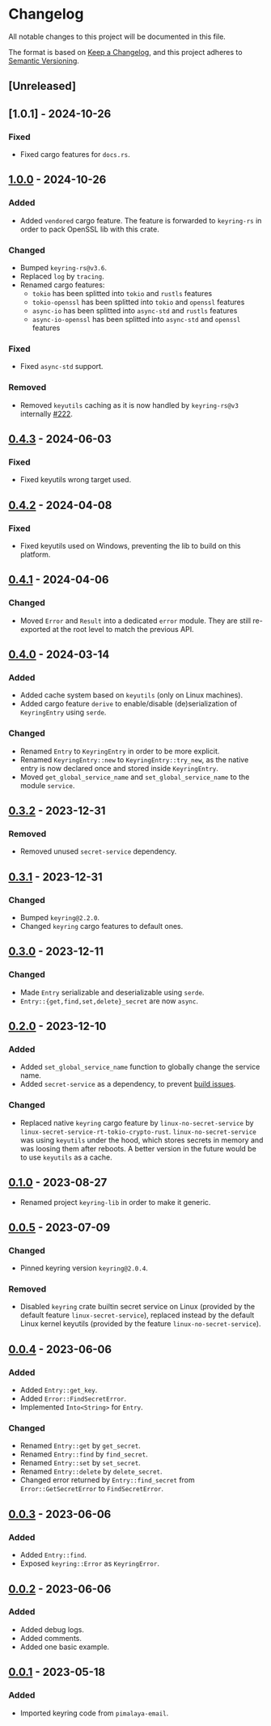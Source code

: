 # Changelog

All notable changes to this project will be documented in this file.

The format is based on [Keep a Changelog](https://keepachangelog.com/en/1.0.0/),
and this project adheres to [Semantic Versioning](https://semver.org/spec/v2.0.0.html).

## [Unreleased]

## [1.0.1] - 2024-10-26

### Fixed

- Fixed cargo features for `docs.rs`.

## [1.0.0] - 2024-10-26

### Added

- Added `vendored` cargo feature. The feature is forwarded to `keyring-rs` in order to pack OpenSSL lib with this crate.

### Changed

- Bumped `keyring-rs@v3.6`.
- Replaced `log` by `tracing`.
- Renamed cargo features:
  - `tokio` has been splitted into `tokio` and `rustls` features
  - `tokio-openssl` has been splitted into `tokio` and `openssl` features
  - `async-io` has been splitted into `async-std` and `rustls` features
  - `async-io-openssl` has been splitted into `async-std` and `openssl` features

### Fixed

- Fixed `async-std` support.

### Removed

- Removed `keyutils` caching as it is now handled by `keyring-rs@v3` internally [#222].

## [0.4.3] - 2024-06-03

### Fixed

- Fixed keyutils wrong target used.

## [0.4.2] - 2024-04-08

### Fixed

- Fixed keyutils used on Windows, preventing the lib to build on this platform.

## [0.4.1] - 2024-04-06

### Changed

- Moved `Error` and `Result` into a dedicated `error` module. They are still re-exported at the root level to match the previous API.

## [0.4.0] - 2024-03-14

### Added

- Added cache system based on `keyutils` (only on Linux machines).
- Added cargo feature `derive` to enable/disable (de)serialization of `KeyringEntry` using `serde`.

### Changed

- Renamed `Entry` to `KeyringEntry` in order to be more explicit.
- Renamed `KeyringEntry::new` to `KeyringEntry::try_new`, as the native entry is now declared once and stored inside `KeyringEntry`.
- Moved `get_global_service_name` and `set_global_service_name` to the module `service`.

## [0.3.2] - 2023-12-31

### Removed

- Removed unused `secret-service` dependency.

## [0.3.1] - 2023-12-31

### Changed

- Bumped `keyring@2.2.0`.
- Changed `keyring` cargo features to default ones.

## [0.3.0] - 2023-12-11

### Changed

- Made `Entry` serializable and deserializable using `serde`.
- `Entry::{get,find,set,delete}_secret` are now `async`.

## [0.2.0] - 2023-12-10

### Added

- Added `set_global_service_name` function to globally change the service name.
- Added `secret-service` as a dependency, to prevent [build issues](https://github.com/hwchen/keyring-rs/issues/148).

### Changed

- Replaced native `keyring` cargo feature by `linux-no-secret-service` by `linux-secret-service-rt-tokio-crypto-rust`. `linux-no-secret-service` was using `keyutils` under the hood, which stores secrets in memory and was loosing them after reboots. A better version in the future would be to use `keyutils` as a cache.

## [0.1.0] - 2023-08-27

- Renamed project `keyring-lib` in order to make it generic.

## [0.0.5] - 2023-07-09

### Changed

- Pinned keyring version `keyring@2.0.4`.

### Removed

- Disabled `keyring` crate builtin secret service on Linux (provided by the default feature `linux-secret-service`), replaced instead by the default Linux kernel keyutils (provided by the feature `linux-no-secret-service`).

## [0.0.4] - 2023-06-06

### Added

- Added `Entry::get_key`.
- Added `Error::FindSecretError`.
- Implemented `Into<String>` for `Entry`.

### Changed

- Renamed `Entry::get` by `get_secret`.
- Renamed `Entry::find` by `find_secret`.
- Renamed `Entry::set` by `set_secret`.
- Renamed `Entry::delete` by `delete_secret`.
- Changed error returned by `Entry::find_secret` from `Error::GetSecretError` to `FindSecretError`.

## [0.0.3] - 2023-06-06

### Added

- Added `Entry::find`.
- Exposed `keyring::Error` as `KeyringError`.

## [0.0.2] - 2023-06-06

### Added

- Added debug logs.
- Added comments.
- Added one basic example.

## [0.0.1] - 2023-05-18

### Added

- Imported keyring code from `pimalaya-email`.

[1.0.0]: https://crates.io/crates/keyring-lib/1.0.0
[0.4.3]: https://crates.io/crates/keyring-lib/0.4.3
[0.4.2]: https://crates.io/crates/keyring-lib/0.4.2
[0.4.1]: https://crates.io/crates/keyring-lib/0.4.1
[0.4.0]: https://crates.io/crates/keyring-lib/0.4.0
[0.3.2]: https://crates.io/crates/keyring-lib/0.3.2
[0.3.1]: https://crates.io/crates/keyring-lib/0.3.1
[0.3.0]: https://crates.io/crates/keyring-lib/0.3.0
[0.2.0]: https://crates.io/crates/keyring-lib/0.2.0
[0.1.0]: https://crates.io/crates/keyring-lib/0.1.0
[0.0.5]: https://crates.io/crates/pimalaya-keyring/0.0.5
[0.0.4]: https://crates.io/crates/pimalaya-keyring/0.0.4
[0.0.3]: https://crates.io/crates/pimalaya-keyring/0.0.3
[0.0.2]: https://crates.io/crates/pimalaya-keyring/0.0.2
[0.0.1]: https://crates.io/crates/pimalaya-keyring/0.0.1

[#222]: https://github.com/hwchen/keyring-rs/pull/222
